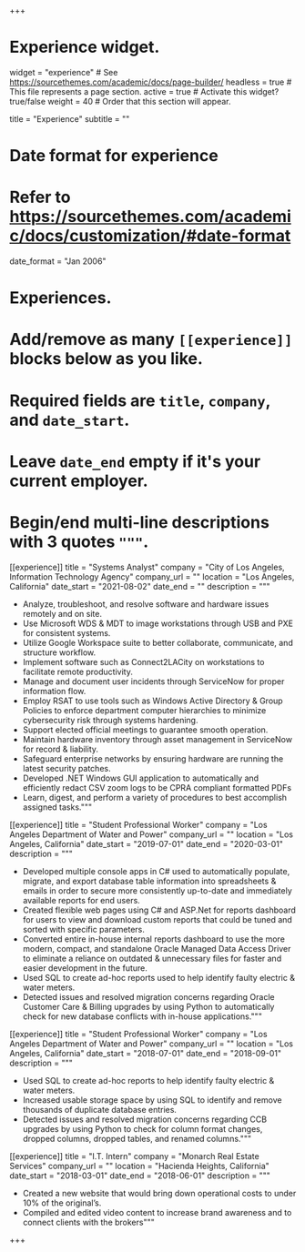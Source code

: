 +++
# Experience widget.
widget = "experience"  # See https://sourcethemes.com/academic/docs/page-builder/
headless = true  # This file represents a page section.
active = true  # Activate this widget? true/false
weight = 40  # Order that this section will appear.

title = "Experience"
subtitle = ""

# Date format for experience
#   Refer to https://sourcethemes.com/academic/docs/customization/#date-format
date_format = "Jan 2006"

# Experiences.
#   Add/remove as many `[[experience]]` blocks below as you like.
#   Required fields are `title`, `company`, and `date_start`.
#   Leave `date_end` empty if it's your current employer.
#   Begin/end multi-line descriptions with 3 quotes `"""`.
[[experience]]
  title = "Systems Analyst"
  company = "City of Los Angeles, Information Technology Agency"
  company_url = ""
  location = "Los Angeles, California"
  date_start = "2021-08-02"
  date_end = ""
  description = """

  *  Analyze, troubleshoot, and resolve software and hardware issues remotely and on site.
  * Use Microsoft WDS & MDT to image workstations through USB and PXE for consistent systems.
  * Utilize Google Workspace suite to better collaborate, communicate, and structure workflow.
  * Implement software such as Connect2LACity on workstations to facilitate remote productivity.
  * Manage and document user incidents through ServiceNow for proper information flow.
  * Employ RSAT to use tools such as Windows Active Directory & Group Policies to enforce department computer hierarchies to minimize cybersecurity risk through systems hardening.
  * Support elected official meetings to guarantee smooth operation.
  * Maintain hardware inventory through asset management in ServiceNow for record & liability.
  * Safeguard enterprise networks by ensuring hardware are running the latest security patches.
  * Developed .NET Windows GUI application to automatically and efficiently redact CSV zoom logs to be CPRA compliant formatted PDFs
  * Learn, digest, and perform a variety of procedures to best accomplish assigned tasks."""

[[experience]]
  title = "Student Professional Worker"
  company = "Los Angeles Department of Water and Power"
  company_url = ""
  location = "Los Angeles, California"
  date_start = "2019-07-01"
  date_end = "2020-03-01"
  description = """

  * Developed multiple console apps in C# used to automatically populate, migrate, and export database table information into spreadsheets & emails in order to secure more consistently up-to-date and immediately available reports for end users.
  * Created flexible web pages using C# and ASP.Net for reports dashboard for users to view and download custom reports that could be tuned and sorted with specific parameters.
  * Converted entire in-house internal reports dashboard to use the more modern, compact, and standalone Oracle Managed Data Access Driver to eliminate a reliance on outdated & unnecessary files for faster and easier development in the future.
  * Used SQL to create ad-hoc reports used to help identify faulty electric & water meters.
  * Detected issues and resolved migration concerns regarding Oracle Customer Care &
      Billing upgrades by using Python to automatically check for new database conflicts with
      in-house applications."""

[[experience]]
  title = "Student Professional Worker"
  company = "Los Angeles Department of Water and Power"
  company_url = ""
  location = "Los Angeles, California"
  date_start = "2018-07-01"
  date_end = "2018-09-01"
  description = """

- Used SQL to create ad-hoc reports to help identify faulty electric & water meters.
- Increased usable storage space by using SQL to identify and remove thousands of duplicate database entries.
- Detected issues and resolved migration concerns regarding CCB upgrades by using Python to check for column format changes, dropped columns, dropped tables, and renamed columns."""

[[experience]]
  title = "I.T. Intern"
  company = "Monarch Real Estate Services"
  company_url = ""
  location = "Hacienda Heights, California"
  date_start = "2018-03-01"
  date_end = "2018-06-01"
  description = """

- Created a new website that would bring down operational costs to under 10% of the original’s.
- Compiled and edited video content to increase brand awareness and to connect clients with the brokers"""

+++
